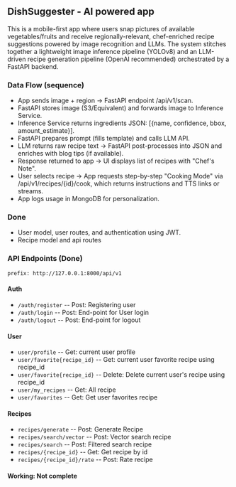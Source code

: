 ## DishSuggester - AI powered app

This is a mobile-first app where users snap pictures of available vegetables/fruits and receive regionally-relevant, chef-enriched recipe suggestions powered by image recognition and LLMs. The system stitches together a lightweight image inference pipeline (YOLOv8) and an LLM-driven recipe generation pipeline (OpenAI recommended) orchestrated by a FastAPI backend.


### Data Flow (sequence)
- App sends image + region → FastAPI endpoint /api/v1/scan.
- FastAPI stores image (S3/Equivalent) and forwards image to Inference Service.
- Inference Service returns ingredients JSON: [{name, confidence, bbox, amount_estimate}].
- FastAPI prepares prompt (fills template) and calls LLM API.
- LLM returns raw recipe text → FastAPI post-processes into JSON and enriches with blog tips (if available).
- Response returned to app → UI displays list of recipes with "Chef's Note".
- User selects recipe → App requests step-by-step "Cooking Mode" via /api/v1/recipes/{id}/cook, which returns instructions and TTS links or streams.
- App logs usage in MongoDB for personalization.

### Done
- User model, user routes, and authentication using JWT.
- Recipe model and api routes

### API Endpoints (Done)
`prefix: http://127.0.0.1:8000/api/v1`
#### Auth
- `/auth/register` -- Post: Registering user
- `/auth/login` -- Post: End-point for User login
- `/auth/logout` -- Post: End-point for logout

#### User
- `user/profile` -- Get: current user profile
- `user/favorite{recipe_id}` -- Get: current user favorite recipe using recipe_id
- `user/favorite{recipe_id}` -- Delete: Delete current user's recipe using recipe_id
- `user/my_recipes` -- Get: All recipe
- `user/favorites` -- Get: Get user favorites recipe

#### Recipes
- `recipes/generate` -- Post: Generate Recipe
- `recipes/search/vector` -- Post: Vector search recipe
- `recipes/search` -- Post: Filtered search recipe
- `recipes/{recipe_id}` -- Get: Get recipe by id
- `recipes/{recipe_id}/rate` -- Post: Rate recipe

#### Working: Not complete